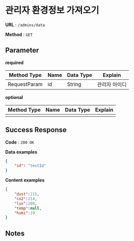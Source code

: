# 관리자 환경정보 가져오기

**URL** : `/admins/data`

**Method** : `GET`

## Parameter
**required**

Method Type|Name|Data Type|Explain
---|---|---|---
RequestParam|id|String|관리자 아이디

**optional**

Method Type|Name|Data Type|Explain
---|---|---|---
|||

## Success Response

**Code** : `200 OK`

**Data examples**
```json
{
    "id": "testId"
}
```
**Content examples**
```json
{
    "dust":215,
    "co2":214,
    "lux":200,
    "temp":null,
    "humi":19
}
```
## Notes